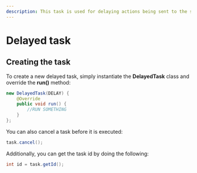 ```yaml
---
description: This task is used for delaying actions being sent to the server.
---
```


# Delayed task

## Creating the task

To create a new delayed task, simply instantiate the **DelayedTask** class and override the **run\(\)** method:

```java
new DelayedTask(DELAY) {
    @Override
    public void run() {
        //RUN SOMETHING
    }
};
```

You can also cancel a task before it is executed:

```java
task.cancel();
```

Additionally, you can get the task id by doing the following:

```java
int id = task.getId();
```



